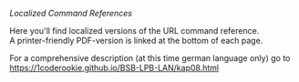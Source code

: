 *Localized Command References*

Here you'll find localized versions of the URL command reference.  
A printer-friendly PDF-version is linked at the bottom of each page.  
  
For a comprehensive description (at this time german language only) go to  
https://1coderookie.github.io/BSB-LPB-LAN/kap08.html  

